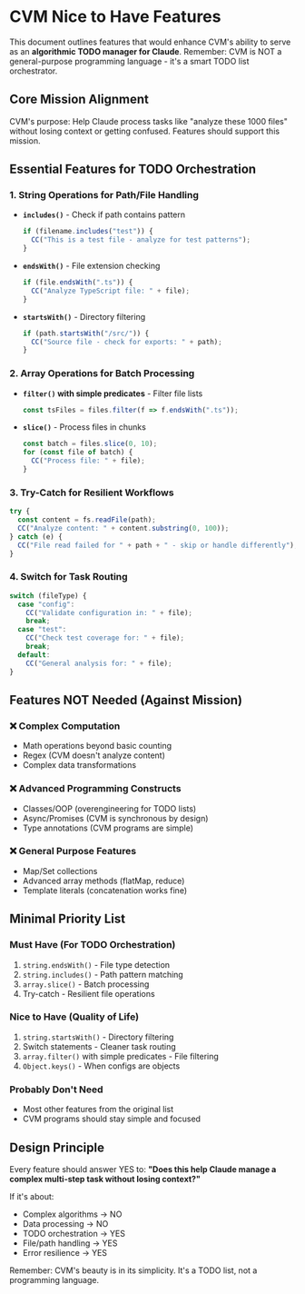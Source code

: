 # CVM Nice to Have Features

This document outlines features that would enhance CVM's ability to serve as an **algorithmic TODO manager for Claude**. Remember: CVM is NOT a general-purpose programming language - it's a smart TODO list orchestrator.

## Core Mission Alignment
CVM's purpose: Help Claude process tasks like "analyze these 1000 files" without losing context or getting confused. Features should support this mission.

## Essential Features for TODO Orchestration

### 1. String Operations for Path/File Handling
- **`includes()`** - Check if path contains pattern
  ```typescript
  if (filename.includes("test")) {
    CC("This is a test file - analyze for test patterns");
  }
  ```

- **`endsWith()`** - File extension checking
  ```typescript
  if (file.endsWith(".ts")) {
    CC("Analyze TypeScript file: " + file);
  }
  ```

- **`startsWith()`** - Directory filtering
  ```typescript
  if (path.startsWith("/src/")) {
    CC("Source file - check for exports: " + path);
  }
  ```

### 2. Array Operations for Batch Processing
- **`filter()` with simple predicates** - Filter file lists
  ```typescript
  const tsFiles = files.filter(f => f.endsWith(".ts"));
  ```

- **`slice()`** - Process files in chunks
  ```typescript
  const batch = files.slice(0, 10);
  for (const file of batch) {
    CC("Process file: " + file);
  }
  ```

### 3. Try-Catch for Resilient Workflows
```typescript
try {
  const content = fs.readFile(path);
  CC("Analyze content: " + content.substring(0, 100));
} catch (e) {
  CC("File read failed for " + path + " - skip or handle differently");
}
```

### 4. Switch for Task Routing
```typescript
switch (fileType) {
  case "config":
    CC("Validate configuration in: " + file);
    break;
  case "test":
    CC("Check test coverage for: " + file);
    break;
  default:
    CC("General analysis for: " + file);
}
```

## Features NOT Needed (Against Mission)

### ❌ Complex Computation
- Math operations beyond basic counting
- Regex (CVM doesn't analyze content)
- Complex data transformations

### ❌ Advanced Programming Constructs
- Classes/OOP (overengineering for TODO lists)
- Async/Promises (CVM is synchronous by design)
- Type annotations (CVM programs are simple)

### ❌ General Purpose Features
- Map/Set collections
- Advanced array methods (flatMap, reduce)
- Template literals (concatenation works fine)

## Minimal Priority List

### Must Have (For TODO Orchestration)
1. `string.endsWith()` - File type detection
2. `string.includes()` - Path pattern matching
3. `array.slice()` - Batch processing
4. Try-catch - Resilient file operations

### Nice to Have (Quality of Life)
1. `string.startsWith()` - Directory filtering
2. Switch statements - Cleaner task routing
3. `array.filter()` with simple predicates - File filtering
4. `Object.keys()` - When configs are objects

### Probably Don't Need
- Most other features from the original list
- CVM programs should stay simple and focused

## Design Principle
Every feature should answer YES to: **"Does this help Claude manage a complex multi-step task without losing context?"**

If it's about:
- Complex algorithms → NO
- Data processing → NO  
- TODO orchestration → YES
- File/path handling → YES
- Error resilience → YES

Remember: CVM's beauty is in its simplicity. It's a TODO list, not a programming language.